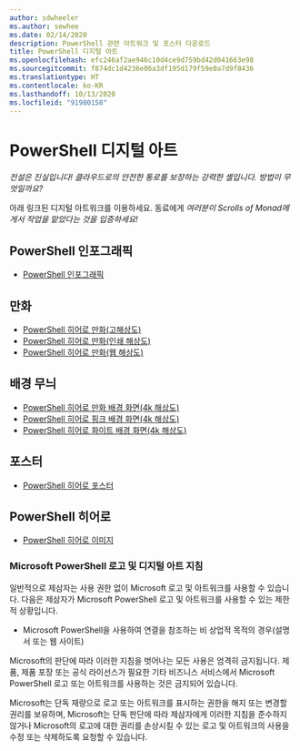 ```yaml
---
author: sdwheeler
ms.author: sewhee
ms.date: 02/14/2020
description: PowerShell 관련 아트워크 및 포스터 다운로드
title: PowerShell 디지털 아트
ms.openlocfilehash: efc246af2ae946c10d4ce9d759bd42d041663e98
ms.sourcegitcommit: f874dc1d4236e06a3df195d179f59e0a7d9f8436
ms.translationtype: HT
ms.contentlocale: ko-KR
ms.lasthandoff: 10/13/2020
ms.locfileid: "91980158"
---
```

# <a name="powershell-digital-art"></a>PowerShell 디지털 아트

*전설은 진실입니다! 클라우드로의 안전한 통로를 보장하는 강력한 셸입니다. 방법이 무엇일까요?*

아래 링크된 디지털 아트워크를 이용하세요. 동료에게 *여러분이 Scrolls of Monad에게서 작업을 맡았다는 것을 입증하세요!*

## <a name="powershell-infographic"></a>PowerShell 인포그래픽

- [PowerShell 인포그래픽](https://github.com/MicrosoftDocs/PowerShell-Docs/blob/staging/assets/PowerShell_7_Infographic.pdf)

## <a name="comic"></a>만화

- [PowerShell 히어로 만화(고해상도)](https://aka.ms/powershellherocomic_highres)
- [PowerShell 히어로 만화(인쇄 해상도)](https://aka.ms/powershellherocomic_print)
- [PowerShell 히어로 만화(웹 해상도)](https://aka.ms/powershellherocomic_web)

## <a name="wallpaper"></a>배경 무늬

- [PowerShell 히어로 만화 배경 화면(4k 해상도)](https://aka.ms/powershellherowallpaper)
- [PowerShell 히어로 핑크 배경 화면(4k 해상도)](https://aka.ms/powershellherowallpaper1)
- [PowerShell 히어로 화이트 배경 화면(4k 해상도)](https://aka.ms/powershellherowallpaper2)

## <a name="poster"></a>포스터

- [PowerShell 히어로 포스터](https://aka.ms/powershellheroposter)

## <a name="powershell-hero"></a>PowerShell 히어로

- [PowerShell 히어로 이미지](https://aka.ms/powershellhero)

### <a name="microsoft-powershell-logo-and-digital-art-guidelines"></a>Microsoft PowerShell 로고 및 디지털 아트 지침

일반적으로 제삼자는 사용 권한 없이 Microsoft 로고 및 아트워크를 사용할 수 있습니다. 다음은 제삼자가 Microsoft PowerShell 로고 및 아트워크를 사용할 수 있는 제한적 상황입니다.

- Microsoft PowerShell을 사용하여 연결을 참조하는 비 상업적 목적의 경우(설명서 또는 웹 사이트)

Microsoft의 판단에 따라 이러한 지침을 벗어나는 모든 사용은 엄격히 금지됩니다. 제품, 제품 포장 또는 공식 라이선스가 필요한 기타 비즈니스 서비스에서 Microsoft PowerShell 로고 또는 아트워크를 사용하는 것은 금지되어 있습니다.

Microsoft는 단독 재량으로 로고 또는 아트워크를 표시하는 권한을 해지 또는 변경할 권리를 보유하며, Microsoft는 단독 판단에 따라 제삼자에게 이러한 지침을 준수하지 않거나 Microsoft의 로고에 대한 권리를 손상시킬 수 있는 로고 및 아트워크의 사용을 수정 또는 삭제하도록 요청할 수 있습니다.
